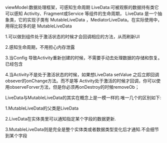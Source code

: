 viewModel:数据处理框架，可感知生命周期
LiveData:可被观察的数据持有类它可以感知 Activity、Fragment或Service 等组件的生命周期，
LiveData 是一个抽象类，它的实现子类有 MutableLiveData ，MediatorLiveData。在实际使用中，用得比较多的是 MutableLiveData

1.可以做到组件处于激活状态的时候才会回调相应的方法，从而刷新UI

2.感知生命周期，不用担心内存泄露

3.当Config 导致Activity重新创建的时候，不需要手动去处理数据的存储和恢复。已经包含

4.当Activity不是处于激活状态的时候，如果想LiveData setValue 之后立即回调obsever的onChange方法。而不是等
Activity处于激活的时候才回调，你可以使用observeForver方法，但是你必须再onDestroy的时候removeOb；

LiveData与MutableLiveData的其实在概念上是一模一样的.唯一几个的区别如下:

1.MutableLiveData的父类是LiveData

2.LiveData在实体类里可以通知指定某个字段的数据更新.

3.MutableLiveData则是完全是整个实体类或者数据类型变化后才通知.不会细节到某个字段